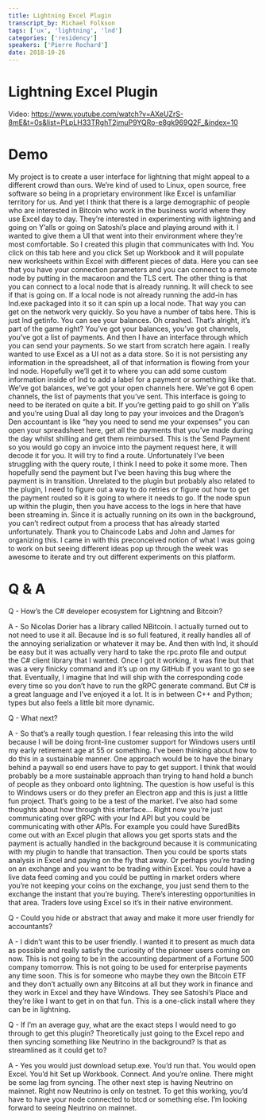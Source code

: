 ```yaml
---
title: Lightning Excel Plugin 
transcript_by: Michael Folkson
tags: ['ux', 'lightning', 'lnd']
categories: ['residency']
speakers: ['Pierre Rochard']
date: 2018-10-26
---
```


# Lightning Excel Plugin

Video: https://www.youtube.com/watch?v=AXeUZrS-8mE&t=0s&list=PLpLH33TRghT2jmuP9YQRo-e8gk969Q2F_&index=10


# Demo

My project is to create a user interface for lightning that might appeal to a different crowd than ours. We’re kind of used to Linux, open source, free software so being in a proprietary environment like Excel is unfamiliar territory for us. And yet I think that there is a large demographic of people who are interested in Bitcoin who work in the business world where they use Excel day to day. They’re interested in experimenting with lightning and going on Y’alls or going on Satoshi’s place and playing around with it. I wanted to give them a UI that went into their environment where they’re most comfortable. So I created this plugin that communicates with lnd. You click on this tab here and you click Set up Workbook and it will populate new worksheets within Excel with different pieces of data. Here you can see that you have your connection parameters and you can connect to a remote node by putting in the macaroon and the TLS cert. The other thing is that you can connect to a local node that is already running. It will check to see if that is going on. If a local node is not already running the add-in has lnd.exe packaged into it so it can spin up a local node. That way you can get on the network very quickly. So you have a number of tabs here. This is just lnd getinfo. You can see your balances. Oh crashed. That’s alright, it’s part of the game right? You’ve got your balances, you’ve got channels, you’ve got a list of payments. And then I have an interface through which you can send your payments. So we start from scratch here again. I really wanted to use Excel as a UI not as a data store. So it is not persisting any information in the spreadsheet, all of that information is flowing from your lnd node. Hopefully we’ll get it to where you can add some custom information inside of lnd to add a label for a payment or something like that. We’ve got balances, we’ve got your open channels here. We’ve got 6 open channels, the list of payments that you’ve sent. This interface is going to need to be iterated on quite a bit. If you’re getting paid to go shill on Y’alls and you’re using Dual all day long to pay your invoices and the Dragon’s Den accountant is like “hey you need to send me your expenses” you can open your spreadsheet here, get all the payments that you’ve made during the day whilst shilling and get them reimbursed. This is the Send Payment so you would go copy an invoice into the payment request here, it will decode it for you. It will try to find a route. Unfortunately I’ve been struggling with the query route, I think I need to poke it some more. Then hopefully send the payment but I’ve been having this bug where the payment is in transition. Unrelated to the plugin but probably also related to the plugin, I need to figure out a way to do retries or figure out how to get the payment routed so it is going to where it needs to go. If the node spun up within the plugin, then you have access to the logs in here that have been streaming in. Since it is actually running on its own in the background, you can’t redirect output from a process that has already started unfortunately. Thank you to Chaincode Labs and John and James for organizing this. I  came in with this preconceived notion of what I was going to work on but seeing different ideas pop up through the week was awesome to iterate and try out different experiments on this platform. 

# Q & A

Q - How’s the C# developer ecosystem for Lightning and Bitcoin?

A - So Nicolas Dorier has a library called NBitcoin. I actually turned out to not need to use it all. Because lnd is so full featured, it really handles all of the annoying serialization or whatever it may be. And then with lnd, it should be easy but it was actually very hard to take the rpc.proto file and output the C# client library that I wanted. Once I got it working, it was fine but that was a very finicky command and it’s up on my GitHub if you want to go see that. Eventually, I imagine that lnd will ship with the corresponding code every time so you don’t have to run the gRPC generate command. But C# is a great language and I’ve enjoyed it a lot. It is in between C++ and Python; types but also feels a little bit more dynamic.

Q - What next?

A - So that’s a really tough question. I fear releasing this into the wild because I will be doing front-line customer support for Windows users until my early retirement age at 55 or something. I’ve been thinking about how to do this in a sustainable manner. One approach would be to have the binary behind a paywall so end users have to pay to get support. I think that would probably be a more sustainable approach than trying to hand hold a bunch of people as they onboard onto lightning. The question is how useful is this to Windows users or do they prefer an Electron app and this is just a little fun project. That’s going to be a test of the market. I’ve also had some thoughts about how through this interface… Right now you’re just communicating over gRPC with your lnd API but you could be communicating with other APIs. For example you could have SuredBits come out with an Excel plugin that allows you get sports stats and the payment is actually handled in the background because it is communicating with my plugin to handle that transaction. Then you could be sports stats analysis in Excel and paying on the fly that away. Or perhaps you’re trading on an exchange and you want to be trading within Excel. You could have a live data feed coming and you could be putting in market orders where you’re not keeping your coins on the exchange, you just send them to the exchange the instant that you’re buying. There’s interesting opportunities in that area. Traders love using Excel so it’s in their native environment.

Q - Could you hide or abstract that away and make it more user friendly for accountants?

A - I didn’t want this to be user friendly. I wanted it to present as much data as possible and really satisfy the curiosity of the pioneer users coming on now. This is not going to be in the accounting department of a Fortune 500 company tomorrow. This is not going to be used for enterprise payments any time soon. This is for someone who maybe they own the Bitcoin ETF and they don’t actually own any Bitcoins at all but they work in finance and they work in Excel and they have Windows. They see Satoshi’s Place and they’re like I want to get in on that fun. This is a one-click install where they can be in lightning. 

Q - If I’m an average guy, what are the exact steps I would need to go through to get this plugin? Theoretically just going to the Excel repo and then syncing something like Neutrino in the background? Is that as streamlined as it could get to?

A - Yes you would just download setup.exe. You’d run that. You would open Excel. You’d hit Set up Workbook. Connect. And you’re online. There might be some lag from syncing. The other next step is having Neutrino on mainnet. Right now Neutrino is only on testnet. To get this working, you’d have to have your node connected to btcd or something else. I’m looking forward to seeing Neutrino on mainnet.
